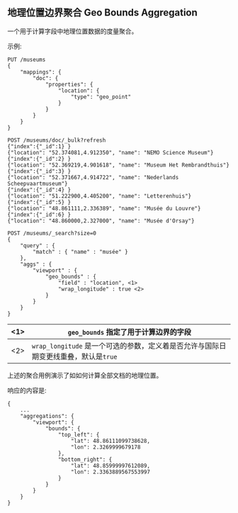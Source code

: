 ## 地理位置边界聚合 Geo Bounds Aggregation

一个用于计算字段中地理位置数据的度量聚合。


示例:
    
    
    PUT /museums
    {
        "mappings": {
            "doc": {
                "properties": {
                    "location": {
                        "type": "geo_point"
                    }
                }
            }
        }
    }
    
    POST /museums/doc/_bulk?refresh
    {"index":{"_id":1} }
    {"location": "52.374081,4.912350", "name": "NEMO Science Museum"}
    {"index":{"_id":2} }
    {"location": "52.369219,4.901618", "name": "Museum Het Rembrandthuis"}
    {"index":{"_id":3} }
    {"location": "52.371667,4.914722", "name": "Nederlands Scheepvaartmuseum"}
    {"index":{"_id":4} }
    {"location": "51.222900,4.405200", "name": "Letterenhuis"}
    {"index":{"_id":5} }
    {"location": "48.861111,2.336389", "name": "Musée du Louvre"}
    {"index":{"_id":6} }
    {"location": "48.860000,2.327000", "name": "Musée d'Orsay"}
    
    POST /museums/_search?size=0
    {
        "query" : {
            "match" : { "name" : "musée" }
        },
        "aggs" : {
            "viewport" : {
                "geo_bounds" : {
                    "field" : "location", <1>
                    "wrap_longitude" : true <2>
                }
            }
        }
    }

<1>|  `geo_bounds` 指定了用于计算边界的字段     
---|---    
<2>| `wrap_longitude` 是一个可选的参数，定义着是否允许与国际日期变更线重叠，默认是`true`
  
上述的聚合用例演示了如如何计算全部文档的地理位置。

响应的内容是:
    
    {
        ...
        "aggregations": {
            "viewport": {
                "bounds": {
                    "top_left": {
                        "lat": 48.86111099738628,
                        "lon": 2.3269999679178
                    },
                    "bottom_right": {
                        "lat": 48.85999997612089,
                        "lon": 2.3363889567553997
                    }
                }
            }
        }
    }
